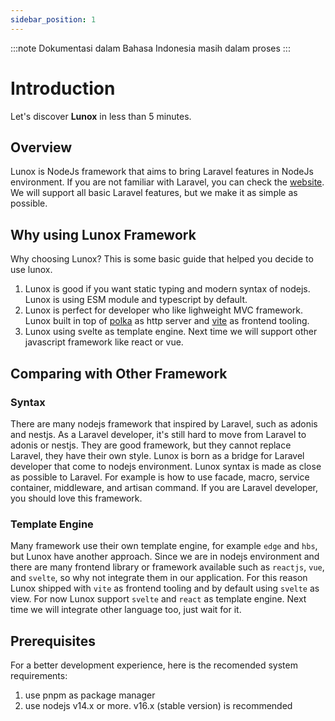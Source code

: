 ```yaml
---
sidebar_position: 1
---
```


:::note
Dokumentasi dalam Bahasa Indonesia masih dalam proses
:::
# Introduction

Let's discover **Lunox** in less than 5 minutes.

## Overview

Lunox is NodeJs framework that aims to bring Laravel features in NodeJs environment. If you are not familiar with Laravel, you can check the [website](https://laravel.com/). We will support all basic Laravel features, but we make it as simple as possible.

## Why using Lunox Framework

Why choosing Lunox? This is some basic guide that helped you decide to use lunox.
1. Lunox is good if you want static typing and modern syntax of nodejs. Lunox is using ESM module and typescript by default.
2. Lunox is perfect for developer who like lighweight MVC framework. Lunox built in top of [polka](https://github.com/lukeed/polka) as http server and [vite](https://vitejs.dev/) as frontend tooling.
3. Lunox using svelte as template engine. Next time we will support other javascript framework like react or vue.

## Comparing with Other Framework
### Syntax
There are many nodejs framework that inspired by Laravel, such as adonis and nestjs. As a Laravel developer, it's still hard to move from Laravel to adonis or nestjs. They are good framework, but they cannot replace Laravel, they have their own style. Lunox is born as a bridge for Laravel developer that come to nodejs environment. Lunox syntax is made as close as possible to Laravel. For example is how to use facade, macro, service container, middleware, and artisan command. If you are Laravel developer, you should love this framework.

### Template Engine
Many framework use their own template engine, for example `edge` and `hbs`, but Lunox have another approach. Since we are in nodejs environment and there are many frontend library or framework available such as `reactjs`, `vue`, and `svelte`, so why not integrate them in our application. For this reason Lunox shipped with `vite` as frontend tooling and by default using `svelte` as view. For now Lunox support `svelte` and `react` as template engine. Next time we will integrate other language too, just wait for it.

## Prerequisites
For a better development experience, here is the recomended system requirements:
1. use pnpm as package manager 
2. use nodejs  v14.x or more. v16.x (stable version) is recommended

